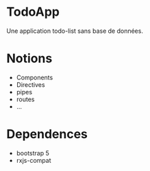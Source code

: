 # TodoApp

Une application todo-list sans base de données.

# Notions

- Components
- Directives
- pipes
- routes
- ...

# Dependences
- bootstrap 5
- rxjs-compat